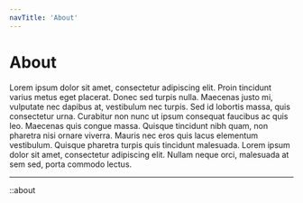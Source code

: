```yaml
---
navTitle: 'About'
---
```


# About

Lorem ipsum dolor sit amet, consectetur adipiscing elit. Proin tincidunt varius metus eget placerat. Donec sed turpis nulla. Maecenas justo mi, vulputate nec dapibus at, vestibulum nec turpis. Sed id lobortis massa, quis consectetur urna. Curabitur non nunc ut ipsum consequat faucibus ac quis leo. Maecenas quis congue massa. Quisque tincidunt nibh quam, non pharetra nisi ornare viverra. Mauris nec eros quis lacus elementum vestibulum. Quisque pharetra turpis quis tincidunt malesuada. Lorem ipsum dolor sit amet, consectetur adipiscing elit. Nullam neque orci, malesuada at sem sed, porta commodo lectus.

---

::about